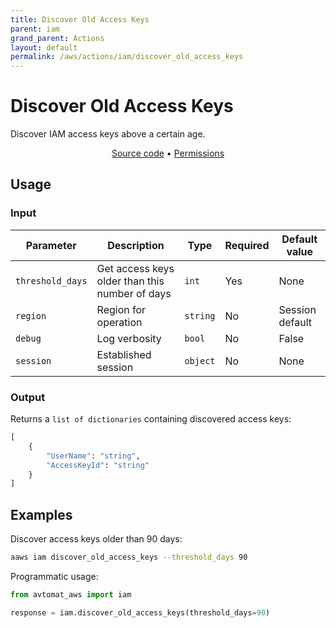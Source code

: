 ```yaml
---
title: Discover Old Access Keys
parent: iam
grand_parent: Actions
layout: default
permalink: /aws/actions/iam/discover_old_access_keys
---
```


# Discover Old Access Keys

Discover IAM access keys above a certain age.<br/>

<p align="center">
   <a href="https://github.com/avtomat-hub/avtomat-aws/tree/main/avtomat_aws/iam/discover_old_access_keys.py">Source code</a> •
   <a href="/aws/permissions/iam/discover_old_access_keys">Permissions</a>
</p>

## Usage

### Input

| Parameter        | Description                                    | Type     | Required | Default value   |
|------------------|------------------------------------------------|----------|----------|-----------------|
| `threshold_days` | Get access keys older than this number of days | `int`    | Yes      | None            |
| `region`         | Region for operation                           | `string` | No       | Session default |
| `debug`          | Log verbosity                                  | `bool`   | No       | False           |
| `session`        | Established session                            | `object` | No       | None            |

### Output

Returns a `list of dictionaries` containing discovered access keys:

```python
[
    {
        "UserName": "string",
        "AccessKeyId": "string"
    }
]
```

## Examples

Discover access keys older than 90 days:

```bash
aaws iam discover_old_access_keys --threshold_days 90
```

Programmatic usage:

```python
from avtomat_aws import iam

response = iam.discover_old_access_keys(threshold_days=90)
```